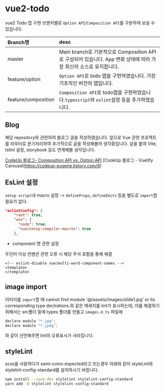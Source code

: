 # vue2-todo
vue2 Todo 앱 구현
브랜치별로 `Option API`/`Composition API`를 구분하여 보실 수 있습니다.

|Branch명|desc|
|:---|:---|
|master|Main branch로 기본적으로 Composition API로 구성되어 있습니다. App 변화 상태에 따라 가장 최신의 소스로 유지합니다.|
|feature/option|`Option API`로 todo 앱을 구현하였습니다. 가장 기초적인 버전의 앱입니다.|
|feature/composition|`Composition API`로 todo앱을 구현하였습니다.`typescript`와 `eslint`설정 등을 추가하였습니다.|

## Blog
해당 repository와 관련하여 블로그 글을 작성하였습니다. 앞으로 Vue 관련 프로젝트를 라우터로 분기처리하여 추가적으로 글을 작성해볼까 생각중입니다.
살을 붙여 Vite, tslint 설정, storybook 등도 연계해볼 생각입니다.

[CodeUp 블로그- Composition API vs. Option API](https://codeup-eugene.tistory.com/2)
[CodeUp 블로그 - Vuetify Carousel(https://codeup-eugene.tistory.com/6)
## EsLint 설정
`setup script`내 macro 설정 -> `defineProps`, `defineEmits` 등을 별도로 `import`할 필요가 없다.
``` json
"eslintConfig": {
    "root": true,
    "env": {
      "node": true,
      "vue/setup-compiler-macros": true
    },
```

- component 명 관련 설정

두단어 이상 컨벤션 관련 오류 시 해당 주석 포함을 통해 해결

``` vue
<!-- eslint-disable vue/multi-word-component-names -->
<template>
</template>
```

## image import
이미지를 `import`할 때 cannot find module '@/assets/images/slide1.jpg' or its corresponding type declrations.와 같은 메세지를 lint가 표시하는데, 이를 해결하기 위해서는 src폴더 밑에 types 폴더를 만들고 `images.d.ts` 파일에

``` javascript
declare module "*.jpg";
declare module "*.jpeg";
```
와 같이 선언해주면 lint의 오류표시가 사라집니다.

## styleLint
scss를 사용하다가 semi-colon expected라고 뜨는경우 아래와 같이 styleLint와 stylelint-config-standard를 설치하시기 바랍니다.

``` bash
npm install --save-dev stylelint stylelint-config-standard
yarn add -D stylelint stylelint-config-standard
```
